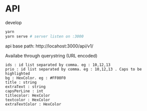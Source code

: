 # API

develop

```bash
yarn
yarn serve # server listen on :3000
```

api base path: http://locahost:3000/api/v1/

Availabe through querystring (URL encoded)

```
ids : id list separated by comma. eg : 10,12,13
prio : id list separated by comma. eg : 10,12,13 . Caps to be highlighted
bg : HexColor. eg : #FF00F0
title : string
extraText : string
capsPerLine : int
titlecolor: HexColor
textcolor : HexColor
extraTextColor : HexColor
```
